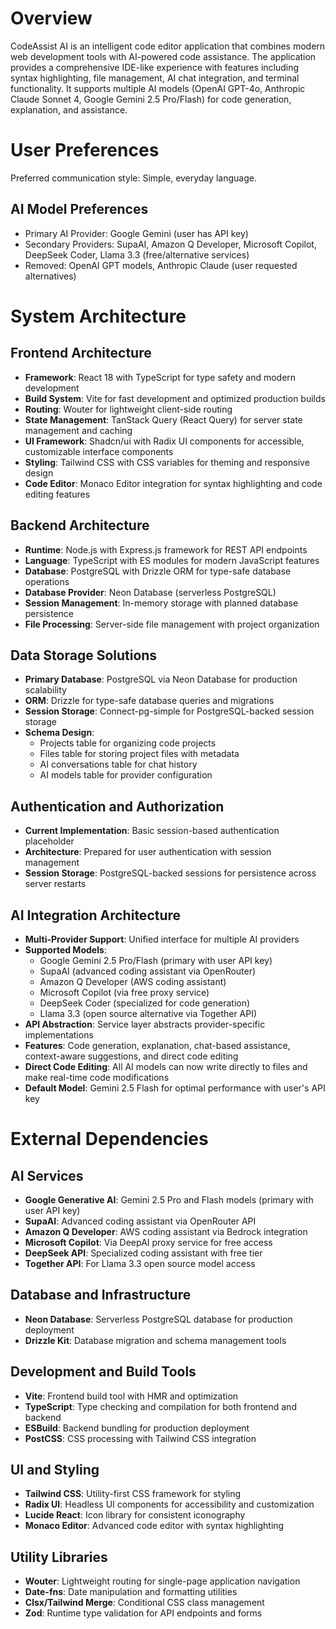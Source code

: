 # Overview

CodeAssist AI is an intelligent code editor application that combines modern web development tools with AI-powered code assistance. The application provides a comprehensive IDE-like experience with features including syntax highlighting, file management, AI chat integration, and terminal functionality. It supports multiple AI models (OpenAI GPT-4o, Anthropic Claude Sonnet 4, Google Gemini 2.5 Pro/Flash) for code generation, explanation, and assistance.

# User Preferences

Preferred communication style: Simple, everyday language.

## AI Model Preferences
- Primary AI Provider: Google Gemini (user has API key)
- Secondary Providers: SupaAI, Amazon Q Developer, Microsoft Copilot, DeepSeek Coder, Llama 3.3 (free/alternative services)
- Removed: OpenAI GPT models, Anthropic Claude (user requested alternatives)

# System Architecture

## Frontend Architecture
- **Framework**: React 18 with TypeScript for type safety and modern development
- **Build System**: Vite for fast development and optimized production builds
- **Routing**: Wouter for lightweight client-side routing
- **State Management**: TanStack Query (React Query) for server state management and caching
- **UI Framework**: Shadcn/ui with Radix UI components for accessible, customizable interface components
- **Styling**: Tailwind CSS with CSS variables for theming and responsive design
- **Code Editor**: Monaco Editor integration for syntax highlighting and code editing features

## Backend Architecture
- **Runtime**: Node.js with Express.js framework for REST API endpoints
- **Language**: TypeScript with ES modules for modern JavaScript features
- **Database**: PostgreSQL with Drizzle ORM for type-safe database operations
- **Database Provider**: Neon Database (serverless PostgreSQL)
- **Session Management**: In-memory storage with planned database persistence
- **File Processing**: Server-side file management with project organization

## Data Storage Solutions
- **Primary Database**: PostgreSQL via Neon Database for production scalability
- **ORM**: Drizzle for type-safe database queries and migrations
- **Session Storage**: Connect-pg-simple for PostgreSQL-backed session storage
- **Schema Design**: 
  - Projects table for organizing code projects
  - Files table for storing project files with metadata
  - AI conversations table for chat history
  - AI models table for provider configuration

## Authentication and Authorization
- **Current Implementation**: Basic session-based authentication placeholder
- **Architecture**: Prepared for user authentication with session management
- **Session Storage**: PostgreSQL-backed sessions for persistence across server restarts

## AI Integration Architecture
- **Multi-Provider Support**: Unified interface for multiple AI providers
- **Supported Models**:
  - Google Gemini 2.5 Pro/Flash (primary with user API key)
  - SupaAI (advanced coding assistant via OpenRouter)
  - Amazon Q Developer (AWS coding assistant)
  - Microsoft Copilot (via free proxy service)
  - DeepSeek Coder (specialized for code generation)
  - Llama 3.3 (open source alternative via Together API)
- **API Abstraction**: Service layer abstracts provider-specific implementations
- **Features**: Code generation, explanation, chat-based assistance, context-aware suggestions, and direct code editing
- **Direct Code Editing**: All AI models can now write directly to files and make real-time code modifications
- **Default Model**: Gemini 2.5 Flash for optimal performance with user's API key

# External Dependencies

## AI Services
- **Google Generative AI**: Gemini 2.5 Pro and Flash models (primary with user API key)
- **SupaAI**: Advanced coding assistant via OpenRouter API
- **Amazon Q Developer**: AWS coding assistant via Bedrock integration
- **Microsoft Copilot**: Via DeepAI proxy service for free access
- **DeepSeek API**: Specialized coding assistant with free tier
- **Together API**: For Llama 3.3 open source model access

## Database and Infrastructure
- **Neon Database**: Serverless PostgreSQL database for production deployment
- **Drizzle Kit**: Database migration and schema management tools

## Development and Build Tools
- **Vite**: Frontend build tool with HMR and optimization
- **TypeScript**: Type checking and compilation for both frontend and backend
- **ESBuild**: Backend bundling for production deployment
- **PostCSS**: CSS processing with Tailwind CSS integration

## UI and Styling
- **Tailwind CSS**: Utility-first CSS framework for styling
- **Radix UI**: Headless UI components for accessibility and customization
- **Lucide React**: Icon library for consistent iconography
- **Monaco Editor**: Advanced code editor with syntax highlighting

## Utility Libraries
- **Wouter**: Lightweight routing for single-page application navigation
- **Date-fns**: Date manipulation and formatting utilities
- **Clsx/Tailwind Merge**: Conditional CSS class management
- **Zod**: Runtime type validation for API endpoints and forms